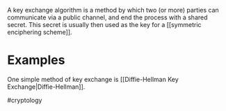 A key exchange algorithm is a method  by which two (or more) parties can communicate via a public channel, and end the process with a shared secret. This secret is usually then used as the key for a [[symmetric enciphering scheme]].

# Examples
One simple method of key exchange is [[Diffie-Hellman Key Exchange|Diffie-Hellman]].

#cryptology 